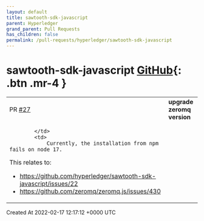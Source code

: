 ```yaml
---
layout: default
title: sawtooth-sdk-javascript
parent: Hyperledger
grand_parent: Pull Requests
has_children: false
permalink: /pull-requests/hyperledger/sawtooth-sdk-javascript
---
```


# sawtooth-sdk-javascript <span class="fs-3 right-align">[GitHub](https://github.com/hyperledger/sawtooth-sdk-javascript){: .btn .mr-4 }</span>


<div>
    <table>
        <tr>
            <td>
                PR <a href="https://github.com/hyperledger/sawtooth-sdk-javascript/pull/27" class=".btn">#27</a>
            </td>
            <td>
                <b>
                    upgrade zeromq version
                </b>
            </td>
        </tr>
        <tr>
            <td>
                
            </td>
            <td>
                Currently, the installation from npm fails on node 17. 

This relates to:

- https://github.com/hyperledger/sawtooth-sdk-javascript/issues/22
- https://github.com/zeromq/zeromq.js/issues/430
            </td>
        </tr>
    </table>
    <div class="right-align">
        Created At 2022-02-17 12:17:12 +0000 UTC
    </div>
</div>

